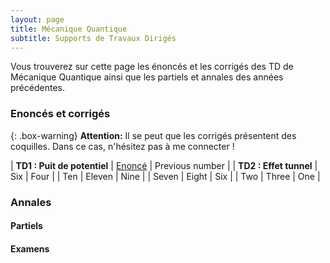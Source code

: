 ```yaml
---
layout: page
title: Mécanique Quantique
subtitle: Supports de Travaux Dirigés
---
```


Vous trouverez sur cette page les énoncés et les corrigés des TD de Mécanique Quantique ainsi que les partiels et annales des années précédentes. 

### Enoncés et corrigés

{: .box-warning}
**Attention:** Il se peut que les corrigés présentent des coquilles. Dans ce cas, n'hésitez pas à me connecter ! 

| **TD1 : Puit de potentiel** | [Enoncé](/assets/pdf/Correction_TD1.pdf) | Previous number |
| **TD2 : Effet tunnel** | Six | Four |
| Ten | Eleven | Nine |
| Seven | Eight | Six |
| Two | Three | One |

### Annales 

#### Partiels

#### Examens
